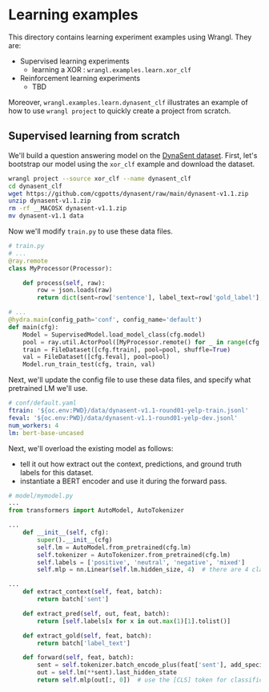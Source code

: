 # Learning examples

This directory contains learning experiment examples using Wrangl.
They are:

- Supervised learning experiments
  - learning a XOR : `wrangl.examples.learn.xor_clf`
- Reinforcement learning experiments
  - TBD

Moreover, `wrangl.examples.learn.dynasent_clf` illustrates an example of how to use `wrangl project` to quickly create a project from scratch.


## Supervised learning from scratch

We'll build a question answering model on the [DynaSent dataset](https://github.com/cgpotts/dynasent).
First, let's bootstrap our model using the `xor_clf` example and download the dataset.

```bash
wrangl project --source xor_clf --name dynasent_clf
cd dynasent_clf
wget https://github.com/cgpotts/dynasent/raw/main/dynasent-v1.1.zip
unzip dynasent-v1.1.zip
rm -rf __MACOSX dynasent-v1.1.zip
mv dynasent-v1.1 data
```

Now we'll modify `train.py` to use these data files.

```python
# train.py
# ...
@ray.remote
class MyProcessor(Processor):

    def process(self, raw):
        row = json.loads(raw)
        return dict(sent=row['sentence'], label_text=row['gold_label'], label_idx=['positive', 'neutral', 'negative', 'mixed'].index(row['gold_label']))

# ...
@hydra.main(config_path='conf', config_name='default')
def main(cfg):
    Model = SupervisedModel.load_model_class(cfg.model)
    pool = ray.util.ActorPool([MyProcessor.remote() for _ in range(cfg.num_workers)])
    train = FileDataset([cfg.ftrain], pool=pool, shuffle=True)
    val = FileDataset([cfg.feval], pool=pool)
    Model.run_train_test(cfg, train, val)
```

Next, we'll update the config file to use these data files, and specify what pretrained LM we'll use.
```yaml
# conf/default.yaml
ftrain: '${oc.env:PWD}/data/dynasent-v1.1-round01-yelp-train.jsonl'
feval: '${oc.env:PWD}/data/dynasent-v1.1-round01-yelp-dev.jsonl'
num_workers: 4
lm: bert-base-uncased
```

Next, we'll overload the existing model as follows:
- tell it out how extract out the context, predictions, and ground truth labels for this dataset.
- instantiate a BERT encoder and use it during the forward pass.

```python
# model/mymodel.py
...
from transformers import AutoModel, AutoTokenizer

...
    def __init__(self, cfg):
        super().__init__(cfg)
        self.lm = AutoModel.from_pretrained(cfg.lm)
        self.tokenizer = AutoTokenizer.from_pretrained(cfg.lm)
        self.labels = ['positive', 'neutral', 'negative', 'mixed']
        self.mlp = nn.Linear(self.lm.hidden_size, 4)  # there are 4 classes

...
    def extract_context(self, feat, batch):
        return batch['sent']

    def extract_pred(self, out, feat, batch):
        return [self.labels[x for x in out.max(1)[1].tolist()]

    def extract_gold(self, feat, batch):
        return batch['label_text']

    def forward(self, feat, batch):
        sent = self.tokenizer.batch_encode_plus(feat['sent'], add_special_tokens=True, padding='max_length', truncation=True, max_length=80, return_tensors='pt')
        out = self.lm(**sent).last_hidden_state
        return self.mlp(out[:, 0])  # use the [CLS] token for classification
```
